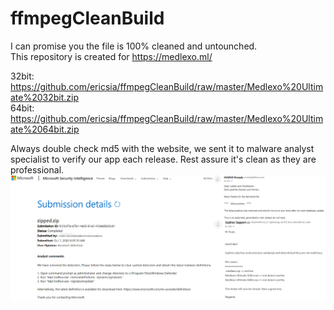 # ffmpegCleanBuild
I can promise you the file is 100% cleaned and untounched.<br>
This repository is created for https://medlexo.ml/<br>

32bit: https://github.com/ericsia/ffmpegCleanBuild/raw/master/Medlexo%20Ultimate%2032bit.zip
<br>64bit: https://github.com/ericsia/ffmpegCleanBuild/raw/master/Medlexo%20Ultimate%2064bit.zip

Always double check md5 with the website, we sent it to malware analyst specialist to verify our app each release.
Rest assure it's clean as they are professional.
![Alt text](clean.png?raw=true "Optional Title")
